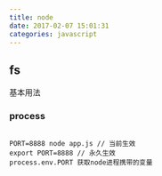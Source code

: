 ```yaml
---
title: node
date: 2017-02-07 15:01:31
categories: javascript
---
```


## fs
基本用法


### process
```

PORT=8888 node app.js // 当前生效
export PORT=8888 // 永久生效
process.env.PORT 获取node进程携带的变量

```